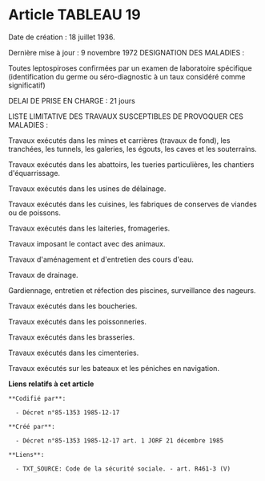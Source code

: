 # Article TABLEAU 19

Date de création : 18 juillet 1936. 

Dernière mise à jour : 9 novembre 1972 DESIGNATION DES MALADIES :

Toutes leptospiroses confirmées par un examen de laboratoire spécifique (identification du germe ou séro-diagnostic à un taux
considéré comme significatif)

DELAI DE PRISE EN CHARGE : 21 jours

LISTE LIMITATIVE DES TRAVAUX SUSCEPTIBLES DE PROVOQUER CES MALADIES :

Travaux exécutés dans les mines et carrières (travaux de fond), les tranchées, les tunnels, les galeries, les égouts, les
caves et les souterrains.

Travaux exécutés dans les abattoirs, les tueries particulières, les chantiers d'équarrissage. 

Travaux exécutés dans les usines de délainage.

Travaux exécutés dans les cuisines, les fabriques de conserves de viandes ou de poissons.

Travaux exécutés dans les laiteries, fromageries.

Travaux imposant le contact avec des animaux.

Travaux d'aménagement et d'entretien des cours d'eau.

Travaux de drainage. 

Gardiennage, entretien et réfection des piscines, surveillance des nageurs.

Travaux exécutés dans les boucheries.

Travaux exécutés dans les poissonneries.

Travaux exécutés dans les brasseries. 

Travaux exécutés dans les cimenteries.

Travaux exécutés sur les bateaux et les péniches en navigation.

**Liens relatifs à cet article**

	**Codifié par**:

	  - Décret n°85-1353 1985-12-17

	**Créé par**:

	  - Décret n°85-1353 1985-12-17 art. 1 JORF 21 décembre 1985

	**Liens**:

	  - TXT_SOURCE: Code de la sécurité sociale. - art. R461-3 (V)

